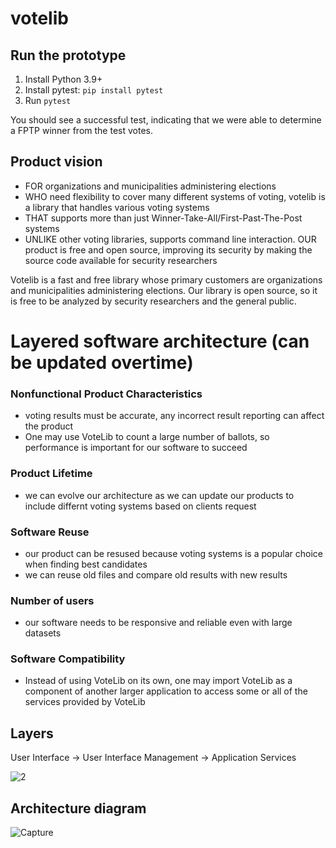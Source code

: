 # votelib

## Run the prototype
1. Install Python 3.9+
2. Install pytest: `pip install pytest`
3. Run `pytest`

You should see a successful test, indicating that we were able to determine a
FPTP winner from the test votes.

## Product vision
* FOR organizations and municipalities administering elections
* WHO need flexibility to cover many different systems of voting, votelib is a
library that handles various voting systems
* THAT supports more than just Winner-Take-All/First-Past-The-Post systems
* UNLIKE other voting libraries, supports command line interaction.
OUR product is free and open source, improving its security by making the
source code available for security researchers

Votelib is a fast and free library whose primary customers are organizations
and municipalities administering elections. Our library is open source, so it
is free to be analyzed by security researchers and the general public.

# Layered software architecture (can be updated overtime) 

### Nonfunctional Product Characteristics
- voting results must be accurate, any incorrect result reporting can affect the product
- One may use VoteLib to count a large number of ballots, so performance is important for our software to succeed
### Product Lifetime
- we can evolve our architecture as we can update our products to include differnt voting systems based on clients request
### Software Reuse
- our product can be resused because voting systems is a popular choice when finding best candidates
- we can reuse old files and compare old results with new results 
### Number of users
- our software needs to be responsive and reliable even with large datasets
### Software Compatibility
- Instead of using VoteLib on its own, one may import VoteLib as a component of another larger application to access some or all of the services provided by VoteLib

## Layers
User Interface -> User Interface Management -> Application Services

![2](https://user-images.githubusercontent.com/77586278/112678535-6bf26c00-8e41-11eb-9a8f-0f94eca8ea41.PNG)

## Architecture diagram
![Capture](https://user-images.githubusercontent.com/77586278/112677611-5af52b00-8e40-11eb-9df8-b79baf8c2314.PNG)







